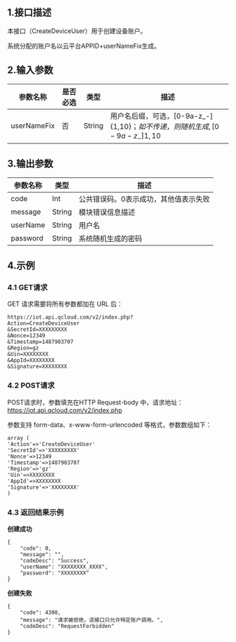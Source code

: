 

## 1.接口描述
本接口（CreateDeviceUser）用于创建设备账户。

系统分配的账户名以云平台APPID+userNameFix生成。

## 2.输入参数
参数名称 | 是否必选 | 类型 | 描述
---|---|---|---
userNameFix | 否| String | 用户名后缀，可选，[0-9a-z_-]{1,10}$；如不传递，则随机生成,[0-9a-z_-]{1,10}$

## 3.输出参数
参数名称 | 类型 | 描述
---|---|---
code | Int| 公共错误码。0表示成功，其他值表示失败
message | String | 模块错误信息描述 
userName | String | 用户名
password | String | 系统随机生成的密码

## 4.示例
### 4.1  GET请求
GET 请求需要将所有参数都加在 URL 后：
```
https://iot.api.qcloud.com/v2/index.php?
Action=CreateDeviceUser
&SecretId=XXXXXXXXX
&Nonce=12349
&Timestamp=1487903707
&Region=gz
&Uin=XXXXXXXX
&AppId=XXXXXXXX
&Signature=XXXXXXXX
```

### 4.2 POST请求
POST请求时，参数填充在HTTP Request-body 中，请求地址：https://iot.api.qcloud.com/v2/index.php

参数支持 form-data、x-www-form-urlencoded 等格式，参数数组如下：
```
array (
'Action'=>'CreateDeviceUser'
'SecretId'=>'XXXXXXXXX'
'Nonce'=>12349
'Timestamp'=>1487903707
'Region'=>'gz'
'Uin'=>XXXXXXXX
'AppId'=>XXXXXXXX
'Signature'=>'XXXXXXXX'
)
```

### 4.3 返回结果示例
**创建成功**
```
{
    "code": 0,
    "message": "",
    "codeDesc": "Success",
    "userName": "XXXXXXXX_XXXX",
    "password": "XXXXXXXX"
}
```
**创建失败**
```
{
    "code": 4300,
    "message": "请求被拒绝，该接口只允许特定账户调用。",
    "codeDesc": "RequestForbidden"
}
```

